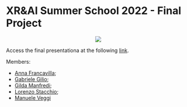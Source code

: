 # XR&AI Summer School 2022 - Final Project

<p align="center">
  <img src="https://www.xrsalento.it/wp-content/uploads/2022/04/XRAI_-300x218.jpg" />
</p>


Access the final presentationa at the following [link](https://docs.google.com/presentation/d/1WPUDSNTqY13RodelfNKHUAUzqNNjF_fQU0Kf9gW7pB0/edit?usp=sharing).

Members:
- [Anna Francavilla](https://www.linkedin.com/in/anna-francavilla-52892368/);
- [Gabriele Gilio](http://graphics.unibas.it/www/ggilio/);
- [Gilda Manfredi](http://graphics.unibas.it/www/gmanfredi/);
- [Lorenzo Stacchio](https://lorenzo-stacchio.github.io/);
- [Manuele Veggi](https://www.linkedin.com/in/manuele-veggi/)
